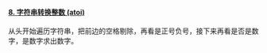 #### [8. 字符串转换整数 (atoi)](https://leetcode.cn/problems/string-to-integer-atoi/)

从头开始遍历字符串，把前边的空格剔除，再看是正号负号，接下来再看是否是数字，是数字求出数字。
